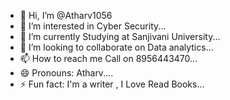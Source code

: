 - 👋 Hi, I’m @Atharv1056
- 👀 I’m interested in Cyber Security...
- 🌱 I’m currently Studying at Sanjivani University...
- 💞️ I’m looking to collaborate on Data analytics...
- 📫 How to reach me Call on 8956443470...
- 😄 Pronouns: Atharv....
- ⚡ Fun fact: I'm a writer , I Love Read Books...

<!---
Atharv1056/Atharv1056 is a ✨ special ✨ repository because its `README.md` (this file) appears on your GitHub profile.
You can click the Preview link to take a look at your changes.
--->
